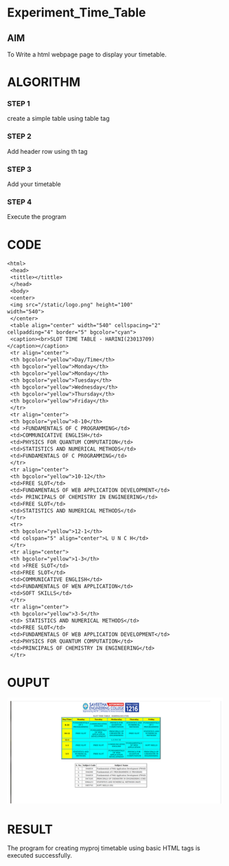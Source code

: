 # Experiment_Time_Table

## AIM
To Write a html webpage page to display your timetable.

# ALGORITHM
### STEP 1
create a simple table using table tag
### STEP 2
Add header row using th tag
### STEP 3
Add your timetable
### STEP 4
Execute the program

# CODE
```
<html>
 <head>
 <tittle></tittle>
 </head>
 <body>
 <center>
 <img src="/static/logo.png" height="100" 
width="540">
 </center>
 <table align="center" width="540" cellspacing="2" 
cellpadding="4" border="5" bgcolor="cyan">
 <caption><br>SLOT TIME TABLE - HARINI(23013709)
</caption></caption>
 <tr align="center">
 <th bgcolor="yellow">Day/Time</th>
 <th bgcolor="yellow">Monday</th>
 <th bgcolor="yellow">Monday</th>
 <th bgcolor="yellow">Tuesday</th>
 <th bgcolor="yellow">Wednesday</th>
 <th bgcolor="yellow">Thursday</th>
 <th bgcolor="yellow">Friday</th>
 </tr>
 <tr align="center">
 <th bgcolor="yellow">8-10</th>
 <td >FUNDAMENTALS OF C PROGRAMMING</td>
 <td>COMMUNICATIVE ENGLISH</td>
 <td>PHYSICS FOR QUANTUM COMPUTATION</td>
 <td>STATISTICS AND NUMERICAL METHODS</td>
 <td>FUNDAMENTALS OF C PROGRAMMING</td>
 </tr>
 <tr align="center">
 <th bgcolor="yellow">10-12</th>
 <td>FREE SLOT</td>
 <td>FUNDAMENTALS OF WEB APPLICATION DEVELOPMENT</td>
 <td> PRINCIPALS OF CHEMISTRY IN ENGINEERING</td>
 <td>FREE SLOT</td>
 <td>STATISTICS AND NUMERICAL METHODS</td>
 </tr>
 <tr>
 <th bgcolor="yellow">12-1</th>
 <td colspan="5" align="center">L U N C H</td>
 </tr>
 <tr align="center">
 <th bgcolor="yellow">1-3</th> 
 <td >FREE SLOT</td>
 <td>FREE SLOT</td>
 <td>COMMUNICATIVE ENGLISH</td>
 <td>FUNDAMENTALS OF WEN APPLICATION</td>
 <td>SOFT SKILLS</td>
 </tr>
 <tr align="center">
 <th bgcolor="yellow">3-5</th>
 <td> STATISTICS AND NUMERICAL METHODS</td>
 <td>FREE SLOT</td>
 <td>FUNDAMENTALS OF WEB APPLICATION DEVELOPMENT</td>
 <td>PHYSICS FOR QUANTUM COMPUTATION</td>
 <td>PRINCIPALS OF CHEMISTRY IN ENGINEERING</td>
 </tr>
```

# OUPUT

![Alt text](image.png)

# RESULT

The program for creating myproj timetable using basic HTML tags is executed successfully.
